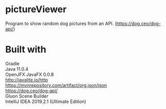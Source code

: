 
# pictureViewer
Program to show random dog pictures from an API. (https://dog.ceo/dog-api/)  


# Built with

Gradle  
Java 11.0.4  
OpenJFX JavaFX 0.0.8  
http://javalite.io/http  
https://mvnrepository.com/artifact/org.json/json  
https://dog.ceo/dog-api/  
Gluon Scene Builder  
IntelliJ IDEA 2019.2.1 (Ultimate Edition)  
